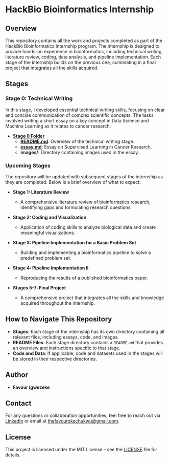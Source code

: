 # HackBio Bioinformatics Internship

## Overview

This repository contains all the work and projects completed as part of the HackBio Bioinformatics Internship program. The internship is designed to provide hands-on experience in bioinformatics, including technical writing, literature review, coding, data analysis, and pipeline implementation. Each stage of the internship builds on the previous one, culminating in a final project that integrates all the skills acquired.

## Stages

### Stage 0: Technical Writing
In this stage, I developed essential technical writing skills, focusing on clear and concise communication of complex scientific concepts. The tasks involved writing a short essay on a key concept in Data Science and Machine Learning as it relates to cancer research.

- **[Stage 0 Folder](./Stage0_Technical_Writing/)**
  - **[README.md](./Stage0_Technical_Writing/README.md)**: Overview of the technical writing stage.
  - **[essay.md](./Stage0_Technical_Writing/essay.md)**: Essay on Supervised Learning in Cancer Research.
  - **images/**: Directory containing images used in the essay.

### Upcoming Stages
The repository will be updated with subsequent stages of the internship as they are completed. Below is a brief overview of what to expect:

- **Stage 1: Literature Review**
  - A comprehensive literature review of bioinformatics research, identifying gaps and formulating research questions.

- **Stage 2: Coding and Visualization**
  - Application of coding skills to analyze biological data and create meaningful visualizations.

- **Stage 3: Pipeline Implementation for a Basic Problem Set**
  - Building and implementing a bioinformatics pipeline to solve a predefined problem set.

- **Stage 4: Pipeline Implementation II**
  - Reproducing the results of a published bioinformatics paper.

- **Stages 5-7: Final Project**
  - A comprehensive project that integrates all the skills and knowledge acquired throughout the internship.

## How to Navigate This Repository

- **Stages**: Each stage of the internship has its own directory containing all relevant files, including essays, code, and images.
- **README Files**: Each stage directory contains a `README.md` that provides an overview and instructions specific to that stage.
- **Code and Data**: If applicable, code and datasets used in the stages will be stored in their respective directories.

## Author

- **Favour Igwezeke**

## Contact

For any questions or collaboration opportunities, feel free to reach out via [LinkedIn](https://www.linkedin.com/in/favourokechukwu/) or email at thefavourokechukwu@gmail.com.

## License

This project is licensed under the MIT License - see the [LICENSE](./LICENSE) file for details.
